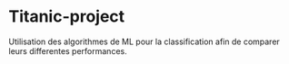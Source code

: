 # Titanic-project
Utilisation des algorithmes de ML pour la classification afin de comparer leurs differentes performances.
